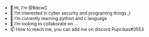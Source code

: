 - 👋 Hi, I’m @BdcwC
- 👀 I’m interested in cyber security and programing things ;)
- 🌱 I’m currently learning python and c language
- 💞️ I’m looking to collaborate on ...
- 📫 How to reach me, you can add me on discord Pupcikas#0553

<!---
XdsgeX/XdsgeX is a ✨ special ✨ repository because its `README.md` (this file) appears on your GitHub profile.
You can click the Preview link to take a look at your changes.
--->
